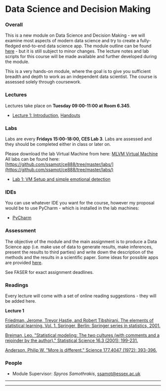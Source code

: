 # Data Science and Decision Making

### Overall

This is a new module on Data Science and Decision Making - we will examine most aspects of modern data science and try to create a fully-fledged end-to-end data science app. The module outline can be found [here](https://www.essex.ac.uk/modules/Default.aspx?coursecode=CE888&year=17) - but it is still subject to minor changes. The lecture notes and lab scripts for this course will be made available and further developed during the module.  

This is a very hands-on module, where the goal is to give you sufficient breadth and depth to work as an independent data scientist. The course is assessed solely through coursework. 



### Lectures
Lectures take place on **Tuesday 09:00-11:00 at Room 6.345**. 

* <a id="lec1"></a> [Lecture 1: Introduction](./slides/01-Introduction-slides.pdf), [Handouts](./slides/01-Introduction-handouts.pdf) 


<!--
* [Lecture 2: Testing, Layouts (and dynamic view switching)](./slides/02-Layout-slides.pdf), [Handouts](./slides/02-Layout-handouts.pdf)
* [Lecture 3: Components, Activity Lifecycle and Intents](./slides/03-Lifecycles-slides.pdf), [Handouts](./slides/03-Lifecycles-handouts.pdf)
* [Lecture 4: Services, Menus, Dialogs and Fragments](./slides/04-Fragmenu-slides.pdf), [Handouts](./slides/04-Fragmenu-handouts.pdf)
* [Lecture 5: Sensors](./slides/05-Sensors-slides.pdf), [Handouts](./slides/05-Sensors-handouts.pdf)
* [Lecture 6: Threads and Surface Views](./slides/06-Threads-slides.pdf), [Handouts](./slides/06-Threads-handouts.pdf)
* [Lecture 7: Persistence](./slides/07-Persistance-slides.pdf), [Handouts](./slides/07-Persistance-handouts.pdf)
* [Lecture 9: Networking and Publishing](./slides/09-Networks-slides.pdf), [Handouts](./slides/09-Networks-handouts.pdf)

* [Lecture 10: Publishing](./slides/10-Publishing-slides.pdf), [Handouts](./slides/10-Publishing-handouts.pdf)
-->

### Labs
Labs are every **Fridays 15:00-18:00, CES Lab 3**. Labs are assessed and they should be completed either in class or later on. 

Please download the lab Virtual Machine from here: [MLVM Virtual Machine](https://docs.google.com/uc?id=0B_kDfEzMuWD6ZGJFU1VfeEY3TnM&export=download)
All labs can be found here: [https://github.com/ssamot/ce888/tree/master/labs/](https://github.com/ssamot/ce888/tree/master/labs/)

* <a id="lab1"></a> [Lab 1: VM Setup and simple emotional detection](https://github.com/ssamot/ce888/tree/master/labs/lab1)
<!--
* [Lab 2: Lights On!](./labs/lab2/02-labs.html)
* [Lab 3: Lights On Continued...!](./labs/lab3/03-labs.html)
* [Lab 4: Lights On with Custom Dialogs!](./labs/lab4/04-labs.html)
* [Lab 5: Bubble Game!](./labs/lab5/05-labs.html)
* [Lab 6: GPS and Threads](./labs/lab6/06-labs.html)
* [Lab 7: SQ Lite](./labs/lab7/07-labs.html)
* [Lab 8: Networking](./labs/lab8/08-labs.html)

-->



### IDEs
You can use whatever IDE you want for the course, however my proposal would be to use PyCharm - which is installed in the lab machines:

*  [PyCharm](https://www.jetbrains.com/pycharm/)


### Assessment

The objective of the module and the main assignment is to produce a Data Science app (i.e. make use of data to generate results, make inferences, present the results to third parties) and write down the description of the methods and the results in a scientific paper. Some ideas for possible apps are provided [here](#assignment-suggestions).

<!--

S

* Assigments and Tests
	* [Assignment 1](./assignments/CE881Assignment1.pdf)
	* [Assignment 2](./assignments/CE881Assignment2.pdf)
	* Progress Test [sample](./assignments/sample_progress_test.pdf)

-->	

See FASER for exact assignment deadlines. 


### Readings

Every lecture will come with a set of online reading suggestions - they will be added here. 

**Lecture 1**

[Friedman, Jerome, Trevor Hastie, and Robert Tibshirani. The elements of statistical learning. Vol. 1. Springer, Berlin: Springer series in statistics, 2001.](http://statweb.stanford.edu/~tibs/ElemStatLearn/printings/ESLII_print10.pdf)

[Breiman, Leo. "Statistical modeling: The two cultures (with comments and a rejoinder by the author)." Statistical Science 16.3 (2001): 199-231.](http://projecteuclid.org/download/pdf_1/euclid.ss/1009213726%20)

[Anderson, Philip W. "More is different." Science 177.4047 (1972): 393-396.](https://www.tkm.kit.edu/downloads/TKM1_2011_more_is_different_PWA.pdf)

### People
* Module Supervisor: *Spyros Samothrakis*, <ssamot@essex.ac.uk>

* * * 
* * * 




